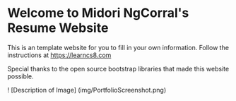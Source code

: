 
# Welcome to Midori NgCorral's Resume Website

This is an template website for you to fill in your own information. Follow the instructions at https://learncs8.com

Special thanks to the open source bootstrap libraries that made this website possible. 


! [Description of Image] (img/PortfolioScreenshot.png)
